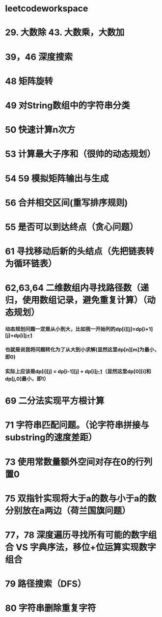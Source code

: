 # leetcodeworkspace
# 29. 大数除 43. 大数乘，大数加  
# 39，46 深度搜索  
# 48 矩阵旋转
# 49 对String数组中的字符串分类
# 50 快速计算n次方
# 53 计算最大子序和（很帅的动态规划）
# 54 59 模拟矩阵输出与生成
# 56 合并相交区间(重写排序规则)
# 55 是否可以到达终点（贪心问题）
# 61 寻找移动后新的头结点（先把链表转为循环链表）
# 62,63,64 二维数组内寻找路径数（递归，使用数组记录，避免重复计算）（动态规划）
### 动态规划问题一定是从小到大，比如我一开始列的dp[i][j]=dp[i+1][j]+dp[i][j+1](即i，j到终点的路径数等于i+1,j和i，j+1到终点的路径数之和)
### 也就是说我将问题转化为了从大到小求解(显然这里dp[n][m]为最小，即0)
### 实际上应该是dp[i][j] = dp[i-1][j] + dp[i][j-1](即到达i，j的路径数等于到达i-1,j和i,j-1的路径数之和)（显然这里dp[0][i]和dp[j,0]最小，即1）
# 69 二分法实现平方根计算
# 71 字符串匹配问题。（论字符串拼接与substring的速度差距）
# 73 使用常数量额外空间对存在0的行列置0
# 75 双指针实现将大于a的数与小于a的数分别放在a两边（荷兰国旗问题）
# 77，78 深度遍历寻找所有可能的数字组合 VS 字典序法，移位+位运算实现数字组合
# 79 路径搜索（DFS）
# 80 字符串删除重复字符